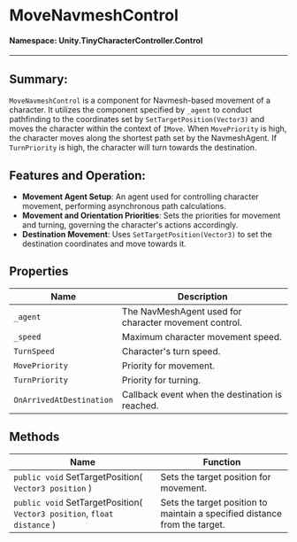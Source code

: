 ﻿# MoveNavmeshControl

#### **Namespace**: Unity.TinyCharacterController.Control
---

## Summary:
`MoveNavmeshControl` is a component for Navmesh-based movement of a character. It utilizes the component specified by `_agent` to conduct pathfinding to the coordinates set by `SetTargetPosition(Vector3)` and moves the character within the context of `IMove`. When `MovePriority` is high, the character moves along the shortest path set by the NavmeshAgent. If `TurnPriority` is high, the character will turn towards the destination.

## Features and Operation:
- **Movement Agent Setup**: An agent used for controlling character movement, performing asynchronous path calculations.
- **Movement and Orientation Priorities**: Sets the priorities for movement and turning, governing the character's actions accordingly.
- **Destination Movement**: Uses `SetTargetPosition(Vector3)` to set the destination coordinates and move towards it.

## Properties
| Name | Description |
|------------------|------|
| `_agent` | The NavMeshAgent used for character movement control. |
| `_speed` | Maximum character movement speed. |
| `TurnSpeed` | Character's turn speed. |
| `MovePriority` | Priority for movement. |
| `TurnPriority` | Priority for turning. |
| `OnArrivedAtDestination` | Callback event when the destination is reached. |

## Methods
| Name | Function |
|------------------|------|
| ``public void`` SetTargetPosition( ``Vector3 position`` ) | Sets the target position for movement. |
| ``public void`` SetTargetPosition( ``Vector3 position``, ``float distance`` ) | Sets the target position to maintain a specified distance from the target. |

